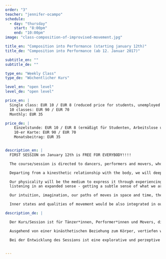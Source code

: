 ```yaml
---
order: "3"
teacher: "jennifer-ocampo"
schedule:
  - day: "thursday"
    start: "8:00pm"
    end: "10:00pm"
image: "class-composition-of-improvised-movement.jpg"

title_en: "Composition into Performance (starting january 12th)"
title_de: "Composition into Performance (ab 12. Januar 2017)"

subtitle_en: ""
subtitle_de: ""

type_en: "Weekly Class"
type_de: "Wöchentlicher Kurs"

level_en: "open level"
level_de: "open level"

price_en: |
  Single class: EUR 10 / EUR 8 (reduced price for students, unemployed and profi dancers)  
  10 classes: EUR 90 / EUR 70  
  Monthly: EUR 35  

price_de: |
    Einzelstunde: EUR 10 / EUR 8 (ermäßigt für Studenten, Arbeitslose und Profitänzer)  
    10-er Karte: EUR 90 / EUR 70  
    Monatsbeitrag: EUR 35    


description_en: |
  FIRST SESSION on January 12th is FREE FOR EVERYBODY!!!!

  The course/session is directed to dancers, performers and movers, who are interested on the praxis of improvisation, instant composition and performance.

  Departing from a kinesthetic relationship with the body, we will deepen the connection between our creative being and our body/mind.

  Our physicality will be the medium to express it through experiencing the instant. We will focus on abilities such as:
  listening in an expanded sense - getting a subtle sense of what we are composing at the present moment -, tuning into others - listening and sending out to fellow performers and to the space - becoming able to lead and follow - getting a sure sense of timing/rhythm/space - understanding of beginnings and endings of phrases - visualizing contexts and dramaturgy in our compositions.

  Our intuition, imagination, our paths of moves in space and time, the resonance of our physical actions become also tools for our practice.

  Inner states and qualities of movement would be also integrated in our performative research.

description_de: |

  Der Kurs/Session ist für Tänzer*innen, Performer*innen und Movers, die die Bewegung von unterschiedlichen Dynamiken und Zuständen in der Praxis der Improvisation und Instant Composition erleben wollen.

  Ausgehend von einer kinästhetischen Beziehung zum Körper, vertiefen wir die Verbindung des kreativen Seins mit unserem Körper / Verstand. Das Physikalische wird das wichtigste Ausdrucksmittel der Schwellenzustände jedes Moment sein. Dies wird aus dem Zentrum des Körpers in den Raum hinaus gerichtet, in Beziehung mit der Zeit und der Vorstellungskraft. Wir werden Fähigkeiten abstimmen, wie das Bewusstsein, vom dem was wir genau tun während wir improvisieren, das Zuhören verfeinern und die weiten Sinne der Zusammensetzung des Augenblicks bereichern, die Einstimmung auf andere, mit dem Raum und den Betrachter*innen/ Publikum. Wir werden das Empfangen / Senden, das Führen und Folgen, das Betätigen und Hemmen üben und verfeinern. DasTiming / der Rhythmus unserer Kompositionen, das Verständnis der Anfänge und Enden in individuellen und kollektiven Sätzen, das Verständnis des Kontext und die sich abzeichnende Dramaturgie jeder Zusammensetzung / Composition werden auch im Fokus liegen.

  Bei der Entwicklung des Sessions ist eine explorative und perzeptive Haltung erforderlich. Der Bezug zu unserer Intuition, erzeugter Energie, den räumlichen und zeitlichen Körperzeichnungen und der Resonanz aus den Bewegungen als Werkzeuge für unser Bewegungsmaterial. Die Individualität sowie die Kollektivität werden dauerhaft wahrgenommen.


---
```

